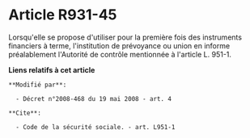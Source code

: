 # Article R931-45

Lorsqu'elle se propose d'utiliser pour la première fois des instruments financiers à terme, l'institution de prévoyance ou
union en informe préalablement l'Autorité de contrôle mentionnée à l'article L. 951-1.

**Liens relatifs à cet article**

	**Modifié par**:

	  - Décret n°2008-468 du 19 mai 2008 - art. 4

	**Cite**:

	  - Code de la sécurité sociale. - art. L951-1
